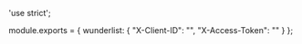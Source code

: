 'use strict';

module.exports = {
  wunderlist: {
    "X-Client-ID": "",
    "X-Access-Token": ""
  }
};